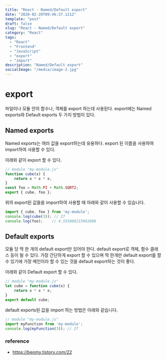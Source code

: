 ```yaml
---
title: "React - Named/Default export"
date: "2020-02-20T09:46:37.121Z"
template: "post"
draft: false
slug: "React - Named/Default export"
category: "React"
tags:
  - "React"
  - "Frontend"
  - "JavaScript"
  - "export"
  - "import"
description: "Named/Default export"
socialImage: "/media/image-2.jpg"
---
```


# export

파일이나 모듈 안의 함수나, 객체를 export 하는데 사용된다.
export에는 Named exports와 Default exports 두 가지 방법이 있다.


## Named exports

Named exports는 여러 값을 export하는데 유용하다. export 된 이름을 사용하여 import하여 사용할 수 있다.

아래와 같이 export 할 수 있다.

```jsx
// module "my-module.js"
function cube(x) {
    return x * x * x;
}
const foo = Math.PI + Math.SQRT2;
export { cube, foo };
```

위의 export된 값들을 import하여 사용할 때 아래와 같이 사용할 수 있습니다.

```jsx
import { cube, foo } from 'my-module';
console.log(cube(3)); // 27
console.log(foo);    // 4.555806215962888
```


## Default exports

모듈 당 딱 한 개의 default export만 있어야 한다. default export로 객체, 함수 클래스 등이 될 수 있다.
가장 간단하게 export 할 수 있으며 딱 한개만 default export를 할 수 있기에 가장 메인이라 할 수 있는 것을 default export하는 것이 좋다.

아래와 같이 Default export 할 수 있다.

```jsx
// module "my-module.js"
let cube = function cube(x) {
    return x * x * x;
}
export default cube;
```

default exports된 값을 import 하는 방법은 아래와 같습니다.

```jsx
// module "my-module.js"
import myFunction from 'my-module';
console.log(myFunction(3)); // 27
```



### reference
- https://beomy.tistory.com/22